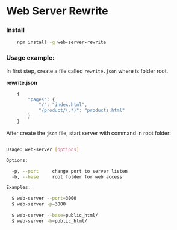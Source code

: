 
# Web Server Rewrite

### Install
```bash
    npm install -g web-server-rewrite
```

### Usage example:
In first step, create a file called `rewrite.json` where is folder root.

**rewrite.json**
```js
    {
        "pages": {
            "/": "index.html",
            "/product/(.*)": "products.html"
        }
    }
```

After create the `json` file, start server with command in root folder:

```bash

Usage: web-server [options]

Options:

  -p, --port     change port to server listen
  -b, --base     root folder for web access

Examples:

  $ web-server --port=3000
  $ web-server -p=3000
  
  $ web-server --base=public_html/
  $ web-server -b=public_html/


```

